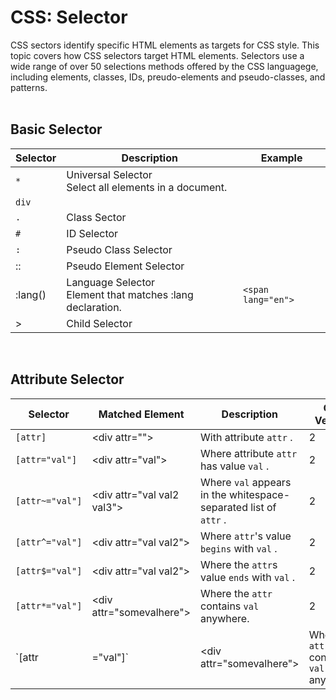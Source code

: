 # CSS: Selector
CSS sectors identify specific HTML elements as targets for CSS style. This topic covers how CSS selectors target HTML elements. Selectors use a wide range of over 50 selections methods offered by the CSS languagege, including elements, classes, IDs, preudo-elements and pseudo-classes, and patterns.
<br>
<br>

## Basic Selector
| Selector | Description | Example |
| --- | --- | --- |
| `*` | Universal Selector <br>Select all elements in a document. |  |
| `div` |  |  |
| `.` | Class Sector |  |
| `#` | ID Selector |  |
| `:` | Pseudo Class Selector |  |
| :: | Pseudo Element Selector |  |
| :lang() | Language Selector <br>Element that matches :lang declaration. | ` <span lang="en"> ` |
| > | Child Selector |  |
<br>

## Attribute Selector
| Selector | Matched Element | Description | CSS Version |
| --- | --- | --- | --- |
| `[attr]` | &lt;div attr=""&gt; | With attribute `attr` .| 2 |
| `[attr="val"]` | &lt;div attr="val"&gt; | Where attribute `attr` has value `val` . | 2 |
| `[attr~="val"]` | &lt;div attr="val val2 val3"&gt; | Where `val` appears in the whitespace-separated list of `attr` . | 2 |
| `[attr^="val"]` | &lt;div attr="val val2"&gt; | Where `attr`'s value `begins` with `val` . | 2 |
| `[attr$="val"]` | &lt;div attr="val val2"&gt; | Where the `attr`s value `ends` with `val` . | 2 |
| `[attr*="val"]` | &lt;div attr="somevalhere"&gt; | Where the `attr` contains `val` anywhere. | 2 |
| `[attr|="val"]` | &lt;div attr="somevalhere"&gt; | Where the `attr` contains `val` anywhere. | 2 |